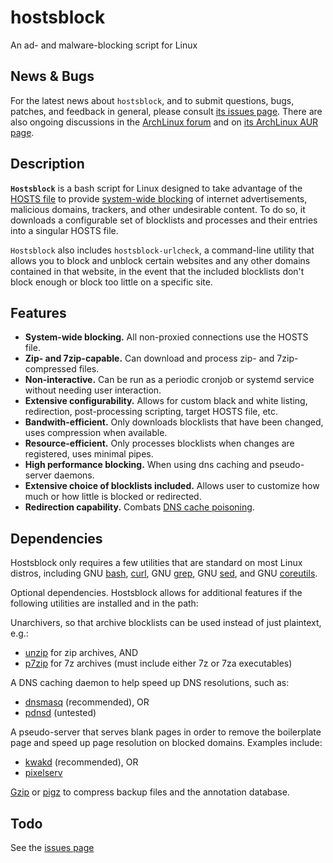 hostsblock
==========
An ad- and malware-blocking script for Linux

News & Bugs
-----------
For the latest news about `hostsblock`, and to submit questions, bugs, patches, and feedback in general, please consult [its issues page](https://github.com/gaenserich/hostsblock/issues). There are also ongoing discussions in the [ArchLinux forum](https://bbs.archlinux.org/viewtopic.php?id=139784) and on [its ArchLinux AUR page](https://aur.archlinux.org/packages/hostsblock/).

Description
-----------
**`Hostsblock`** is a bash script for Linux designed to take advantage of the [HOSTS file](https://en.wikipedia.org/wiki/Hosts_file) to provide [system-wide blocking](http://winhelp2002.mvps.org/hosts.htm) of internet advertisements, malicious domains, trackers, and other undesirable content. To do so, it downloads a configurable set of blocklists and processes and their entries into a singular HOSTS file.

`Hostsblock` also includes `hostsblock-urlcheck`, a command-line utility that allows you to block and unblock certain websites and any other domains contained in that website, in the event that the included blocklists don't block enough or block too little on a specific site.

Features
--------
* **System-wide blocking.** All non-proxied connections use the HOSTS file.
* **Zip- and 7zip-capable.** Can download and process zip- and 7zip-compressed files.
* **Non-interactive.** Can be run as a periodic cronjob or systemd service without needing user interaction.
* **Extensive configurability.** Allows for custom black and white listing, redirection, post-processing scripting, target HOSTS file, etc.
* **Bandwith-efficient.** Only downloads blocklists that have been changed, uses compression when available.
* **Resource-efficient.** Only processes blocklists when changes are registered, uses minimal pipes.
* **High performance blocking.** When using dns caching and pseudo-server daemons.
* **Extensive choice of blocklists included.** Allows user to customize how much or how little is blocked or redirected.
* **Redirection capability.** Combats [DNS cache poisoning](https://en.wikipedia.org/wiki/DNS_cache_poisoning).

Dependencies
------------
Hostsblock only requires a few utilities that are standard on most Linux distros, including GNU [bash](http://www.gnu.org/software/bash/bash.html), [curl](http://curl.haxx.se/), GNU [grep](http://www.gnu.org/software/grep/grep.html), GNU [sed](http://www.gnu.org/software/sed), and GNU [coreutils](http://www.gnu.org/software/coreutils).

Optional dependencies. Hostsblock allows for additional features if the following utilities are installed and in the path:

Unarchivers, so that archive blocklists can be used instead of just plaintext, e.g.:
* [unzip](http://www.info-zip.org/UnZip.html) for zip archives, AND
* [p7zip](http://p7zip.sourceforge.net/) for 7z archives (must include either 7z or 7za executables)

A DNS caching daemon to help speed up DNS resolutions, such as:
* [dnsmasq](http://www.thekelleys.org.uk/dnsmasq/doc.html) (recommended), OR
* [pdnsd](http://members.home.nl/p.a.rombouts/pdnsd/) (untested)

A pseudo-server that serves blank pages in order to remove the boilerplate page and speed up page resolution on blocked domains. Examples include:
* [kwakd](https://code.google.com/p/kwakd/) (recommended), OR
* [pixelserv](http://proxytunnel.sourceforge.net/pixelserv.php)

[Gzip](http://www.gnu.org/software/gzip/) or [pigz](http://www.zlib.net/pigz/) to compress backup files and the annotation database. 

Todo
----
See the [issues page](https://github.com/gaenserich/hostsblock/issues)
